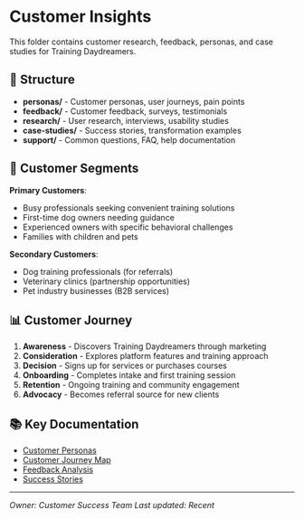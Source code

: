 # Customer Insights

This folder contains customer research, feedback, personas, and case studies for Training Daydreamers.

## 📁 Structure

- **personas/** - Customer personas, user journeys, pain points
- **feedback/** - Customer feedback, surveys, testimonials
- **research/** - User research, interviews, usability studies
- **case-studies/** - Success stories, transformation examples
- **support/** - Common questions, FAQ, help documentation

## 👥 Customer Segments

**Primary Customers**:
- Busy professionals seeking convenient training solutions
- First-time dog owners needing guidance
- Experienced owners with specific behavioral challenges
- Families with children and pets

**Secondary Customers**:
- Dog training professionals (for referrals)
- Veterinary clinics (partnership opportunities)
- Pet industry businesses (B2B services)

## 📊 Customer Journey

1. **Awareness** - Discovers Training Daydreamers through marketing
2. **Consideration** - Explores platform features and training approach
3. **Decision** - Signs up for services or purchases courses
4. **Onboarding** - Completes intake and first training session
5. **Retention** - Ongoing training and community engagement
6. **Advocacy** - Becomes referral source for new clients

## 📚 Key Documentation

- [Customer Personas](./personas/detailed-personas.md)
- [Customer Journey Map](./personas/journey-map.md)
- [Feedback Analysis](./feedback/quarterly-feedback-report.md)
- [Success Stories](./case-studies/client-success-stories.md)

---

*Owner: Customer Success Team*
*Last updated: Recent*

